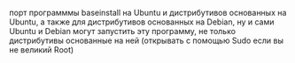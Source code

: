  порт программмы baseinstall на Ubuntu и дистрибутивов основанных на Ubuntu, а также для дистрибутивов основанных на Debian, ну и сами Ubuntu и Debian могут запустить эту программу, не только дистрибутивы основанные на ней (открывать с помощью Sudo если вы не великий Root) 
